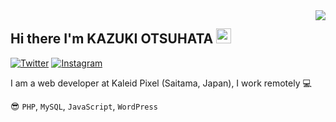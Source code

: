 <img align="right" src="https://github-readme-stats.vercel.app/api?username=k42k102h4t4&show_icons=true">

## Hi there I'm KAZUKI OTSUHATA <img width="24" height="24" alt="mew" src="https://github.githubassets.com/images/mona-whisper.gif">
[![Twitter](https://img.shields.io/badge/Twitter--blue?logo=twitter&style=flat-square)](https://twitter.com/k42k102h4t4)
[![Instagram](https://img.shields.io/badge/Instagram--e4405f?logo=instagram&style=flat-square)](https://www.instagram.com/k42k102h4t4/)  

I am a web developer at Kaleid Pixel (Saitama, Japan), I work remotely 💻

😎 `PHP`, `MySQL`, `JavaScript`, `WordPress`
